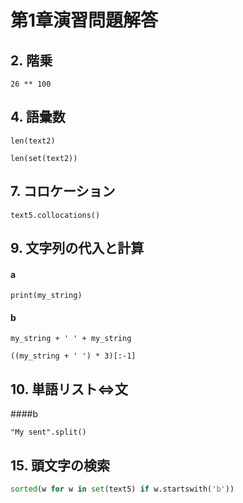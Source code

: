 # 第1章演習問題解答

## 2. 階乗
```
26 ** 100
```  
## 4. 語彙数
```
len(text2)
```  
```
len(set(text2))
```
## 7. コロケーション
```
text5.collocations()
```
## 9. 文字列の代入と計算
#### a
```
print(my_string)
```
#### b
```
my_string + ' ' + my_string
```  
```
((my_string + ' ') * 3)[:-1]
```
## 10. 単語リスト⇔文
####b
```
"My sent".split()
```
## 15. 頭文字の検索
```python
sorted(w for w in set(text5) if w.startswith('b'))
```
